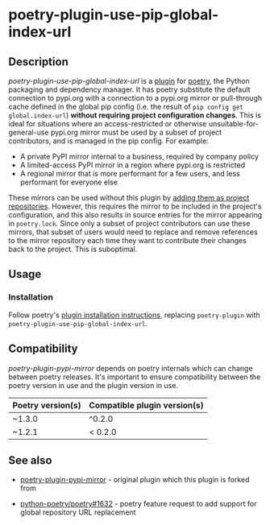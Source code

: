 # poetry-plugin-use-pip-global-index-url

## Description

*poetry-plugin-use-pip-global-index-url* is a
[plugin](https://python-poetry.org/docs/master/plugins/) for
[poetry](https://python-poetry.org/), the Python packaging and dependency
manager. It has poetry substitute the default connection to pypi.org with
a connection to a pypi.org mirror or pull-through cache defined in the global pip config (i.e. the result of ``pip config get global.index-url``) **without requiring
project configuration changes**. This is ideal for situations where an
access-restricted or otherwise unsuitable-for-general-use pypi.org mirror must
be used by a subset of project contributors, and is managed in the pip config.
For example:

* A private PyPI mirror internal to a business, required by company policy
* A limited-access PyPI mirror in a region where pypi.org is restricted
* A regional mirror that is more performant for a few users, and less performant
  for everyone else

These mirrors can be used without this plugin by [adding them as project
repositories](https://python-poetry.org/docs/repositories/). However, this
requires the mirror to be included in the project's configuration, and this also
results in source entries for the mirror appearing in `poetry.lock`. Since only
a subset of project contributors can use these mirrors, that subset of users
would need to replace and remove references to the mirror repository each time
they want to contribute their changes back to the project. This is suboptimal.

## Usage

### Installation

Follow poetry's [plugin installation instructions](https://python-poetry.org/docs/master/plugins/#using-plugins), replacing `poetry-plugin` with `poetry-plugin-use-pip-global-index-url`.

## Compatibility

_poetry-plugin-pypi-mirror_ depends on poetry internals which can change between
poetry releases. It's important to ensure compatibility between the poetry
version in use and the plugin version in use.

| Poetry version(s) | Compatible plugin version(s) |
| ----------------- | ---------------------------- |
| ~1.3.0            | ^0.2.0                       |
| ~1.2.1            | < 0.2.0                      |

## See also

* [poetry-plugin-pypi-mirror](https://github.com/arcesium/poetry-plugin-pypi-mirror) - original plugin which this plugin is forked from

* [python-poetry/poetry#1632](https://github.com/python-poetry/poetry/issues/1632) - poetry feature request to add support for global repository URL replacement
